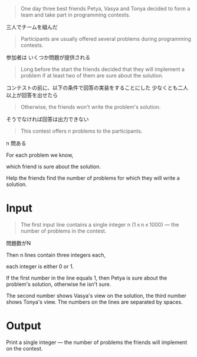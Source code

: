 > One day three best friends Petya, Vasya and Tonya
> decided to form a team and take part in programming contests.

三人でチームを組んだ

> Participants are usually offered several problems during programming contests.

参加者は いくつか問題が提供される

> Long before the start the friends decided that they will implement a problem
> if at least two of them are sure about the solution.

コンテストの前に、以下の条件で回答の実装をすることにした
少なくとも二人以上が回答を出せたら

> Otherwise, the friends won't write the problem's solution.

そうでなければ回答は出力できない

> This contest offers n problems to the participants.

n 問ある

For each problem we know,

which friend is sure about the solution.

Help the friends find the number of problems for which they will write a solution.

# Input

> The first input line contains a single integer n (1 ≤ n ≤ 1000)
> — the number of problems in the contest.

問題数がN

Then n lines contain three integers each,

each integer is either 0 or 1.

If the first number in the line equals 1,
then Petya is sure about the problem's solution, otherwise he isn't sure.

The second number shows Vasya's view on the solution,
the third number shows Tonya's view.
The numbers on the lines are separated by spaces.

# Output

Print a single integer — the number of problems the friends will implement on the contest.
